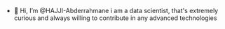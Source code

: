 - 👋 Hi, I’m @HAJJI-Abderrahmane
i am a data scientist, that's extremely curious and always willing to contribute in any advanced technologies

<!---
HAJJI-Abderrahmane/HAJJI-Abderrahmane is a ✨ special ✨ repository because its `README.md` (this file) appears on your GitHub profile.
You can click the Preview link to take a look at your changes.
--->
